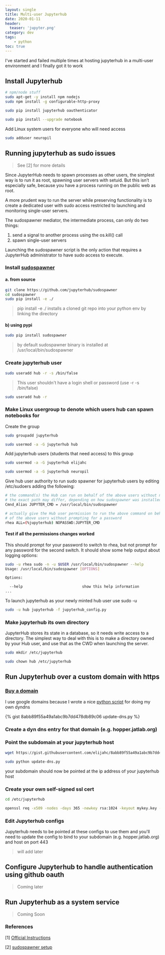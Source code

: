```yaml
---
layout: single
title: Multi-user Jupyterhub
date: 2020-01-11
header:
  teaser: 'jupyter.png'
category: dev
tags:
    - python
toc: true
---
```


I've started and failed multiple times at hosting jupyterhub in a multi-user environment and I finally got it to work

## Install Jupyterhub

```bash
# npm/node stuff
sudo apt-get -y install npm nodejs
sudo npm install -g configurable-http-proxy

sudo pip install jupyterhub oauthenticator

sudo pip install --upgrade notebook
```

Add Linux system users for everyone who will need access

```bash
sudo adduser neuropil
```

## Running jupyterhub as sudo issues

> See [2] for more details

Since JupyterHub needs to spawn processes as other users, the simplest way is to run it as root, spawning user servers with setuid. But this isn’t especially safe, because you have a process running on the public web as root.

A more prudent way to run the server while preserving functionality is to create a dedicated user with sudo access restricted to launching and monitoring single-user servers.

The sudospawner mediator, the intermediate process, can only do two things:

1. send a signal to another process using the os.kill() call
2. spawn single-user servers

Launching the sudospawner script is the only action that requires a JupyterHub administrator to have sudo access to execute.

### Install [sudospawner](https://github.com/jupyterhub/sudospawner)

#### a. from source

```bash
git clone https://github.com/jupyterhub/sudospawner
cd sudospawner
sudo pip install -e ./
```

> pip install -e ./ installs a cloned git repo into your python env by linking the directory

#### b) using pypi

```bash
sudo pip install sudospawner
```

> by default sudospawner binary is installed at /usr/local/bin/sudospawner

### Create jupyterhub user

```bash
sudo useradd hub -r -s /bin/false
```

> This user shouldn't have a login shell or password (use -r -s /bin/false)

```bash
sudo useradd hub -r
```

### Make Linux usergroup to denote which users hub can spawn notebooks for

Create the group

```bash
sudo groupadd jupyterhub

sudo usermod -a -G jupyterhub hub
```

Add jupyterhub users (students that need access) to this group
```bash
sudo usermod -a -G jupyterhub elijahc

sudo usermod -a -G jupyterhub neuropil
```

Give hub user authority to run sudo spawner for jupyterhub users by editing /etc/sudoers adding the following:
```bash
# the command(s) the Hub can run on behalf of the above users without needing a password
# the exact path may differ, depending on how sudospawner was installed
Cmnd_Alias JUPYTER_CMD = /usr/local/bin/sudospawner

# actually give the Hub user permission to run the above command on behalf
# of the above users without prompting for a password
rhea ALL=(%jupyterhub) NOPASSWD:JUPYTER_CMD
```

#### Test if all the permissions changes worked

This should prompt for your password to switch to rhea, but not prompt for any password for the second switch. It should show some help output about logging options:

```bash
sudo -u rhea sudo -n -u $USER /usr/local/bin/sudospawner --help
Usage: /usr/local/bin/sudospawner [OPTIONS]

Options:

  --help                           show this help information
...
```

To launch jupyterhub as your newly minted hub user use sudo -u

```bash
sudo -u hub jupyterhub -f jupyterhub_config.py
```

### Make jupyterhub its own directory

JupyterHub stores its state in a database, so it needs write access to a directory.
The simplest way to deal with this is to make a directory owned by your Hub user, and use that as the CWD when launching the server.

```bash
sudo mkdir /etc/jupyterhub

sudo chown hub /etc/jupyterhub
```

## Run Jupyterhub over a custom domain with https

### [Buy a domain](domains.google.com)

I use google domains because I wrote a nice [python script](https://gist.github.com/elijahc/8abb89f55a49a1abc9b7dd478db89c06) for doing my own dyndns

{% gist 8abb89f55a49a1abc9b7dd478db89c06 update-dns.py %}

### Create a dyn dns entry for that domain (e.g. hopper.jatlab.org)

### Point the subdomain at your jupyterhub host

```bash
wget https://gist.githubusercontent.com/elijahc/8abb89f55a49a1abc9b7dd478db89c06/raw/d356bbc811e1b140c36edbb4a05a171afa6fff8e/update-dns.py

sudo python update-dns.py
```

your subdomain should now be pointed at the ip address of your jupyterhub host

### Create your own self-signed ssl cert

```bash
cd /etc/jupyterhub

openssl req -x509 -nodes -days 365 -newkey rsa:1024 -keyout mykey.key -out mycert.pem
```

### Edit Jupyterhub configs

Jupyterhub needs to be pointed at these configs to use them and you'll need to update the config to bind to your subdomain (e.g. hopper.jatlab.org) and host on port 443

> will add later

## Configure Jupyterhub to handle authentication using github oauth

> Coming later

## Run Jupyterhub as a system service

> Coming Soon

### References
[1] [Official Instructions](https://github.com/jupyterhub/jupyterhub/wiki/Installation-of-Jupyterhub-on-remote-server)

[2] [sudospawner setup](https://jupyterhub.readthedocs.io/en/stable/reference/config-sudo.html)